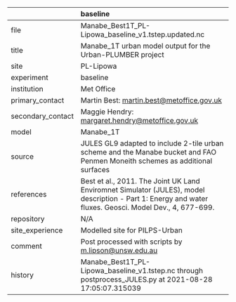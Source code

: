 |                   | baseline                                                                                                                                                |
|:------------------|:--------------------------------------------------------------------------------------------------------------------------------------------------------|
| file              | Manabe_Best1T_PL-Lipowa_baseline_v1.tstep.updated.nc                                                                                                    |
| title             | Manabe_1T urban model output for the Urban-PLUMBER project                                                                                              |
| site              | PL-Lipowa                                                                                                                                               |
| experiment        | baseline                                                                                                                                                |
| institution       | Met Office                                                                                                                                              |
| primary_contact   | Martin Best: martin.best@metoffice.gov.uk                                                                                                               |
| secondary_contact | Maggie Hendry: margaret.hendry@metoffice.gov.uk                                                                                                         |
| model             | Manabe_1T                                                                                                                                               |
| source            | JULES GL9 adapted to include 2-tile urban scheme and the Manabe bucket and FAO Penmen Moneith schemes as additional surfaces                            |
| references        | Best et al., 2011. The Joint UK Land Enviromnet Simulator (JULES), model description - Part 1: Energy and water fluxes. Geosci. Model Dev., 4, 677-699. |
| repository        | N/A                                                                                                                                                     |
| site_experience   | Modelled site for PILPS-Urban                                                                                                                           |
| comment           | Post processed with scripts by m.lipson@unsw.edu.au                                                                                                     |
| history           | Manabe_Best1T_PL-Lipowa_baseline_v1.tstep.nc through postprocess_JULES.py at 2021-08-28 17:05:07.315039                                                 |
